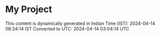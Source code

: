 # My Project

This content is dynamically generated in Indian Time (IST): 2024-04-14 08:34:14 IST
Converted to UTC: 2024-04-14 03:04:14 UTC

